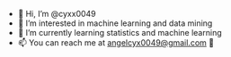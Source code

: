 - 👋 Hi, I’m @cyxx0049
- 👀 I’m interested in machine learning and data mining
- 🌱 I’m currently learning statistics and machine learning
- 📫 You can reach me at angelcyx0049@gmail.com 🙌

<!---
cyxx0049/cyxx0049 is a ✨ special ✨ repository because its `README.md` (this file) appears on your GitHub profile.
You can click the Preview link to take a look at your changes.
--->
